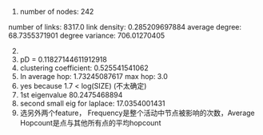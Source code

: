 1. number of nodes:  242

number of links:  8317.0
link density: 0.285209697884
average degree: 68.7355371901
degree variance: 706.01270405



2. ​
3. pD = 0.11827144611912918
4. clustering coefficient:  0.525541541062
5. In average hop: 1.73245087617
   max hop: 3.0
6. yes because 1.7 < log(SIZE) (不太确定)
7. 1st eigenvalue 80.2475468894
8. second small eig for laplace: 17.0354001431
9. 选另外两个feature， Frequency是整个活动中节点被影响的次数，Average Hopcount是点与其他所有点的平均hopcount